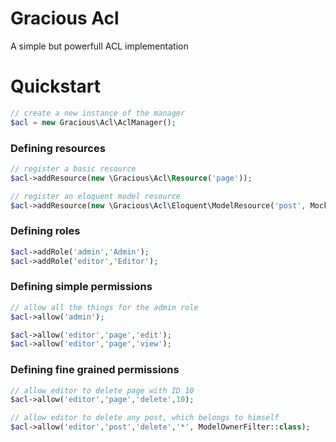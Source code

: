 # Gracious Acl

A simple but powerfull ACL implementation



# Quickstart

```php
// create a new instance of the manager
$acl = new Gracious\Acl\AclManager();
```
### Defining resources
```php
// register a basic resource 
$acl->addResource(new \Gracious\Acl\Resource('page'));

// register an eloquent model resource
$acl->addResource(new \Gracious\Acl\Eloquent\ModelResource('post', MockPost::class));
```
### Defining roles
```php
$acl->addRole('admin','Admin');
$acl->addRole('editor','Editor');
```
### Defining simple permissions
```php
// allow all the things for the admin role
$acl->allow('admin');

$acl->allow('editor','page','edit');
$acl->allow('editor','page','view');

```
### Defining fine grained permissions
```php
// allow editor to delete page with ID 10
$acl->allow('editor','page','delete',10);

// allow editor to delete any post, which belongs to himself 
$acl->allow('editor','post','delete','*', ModelOwnerFilter::class);

```

